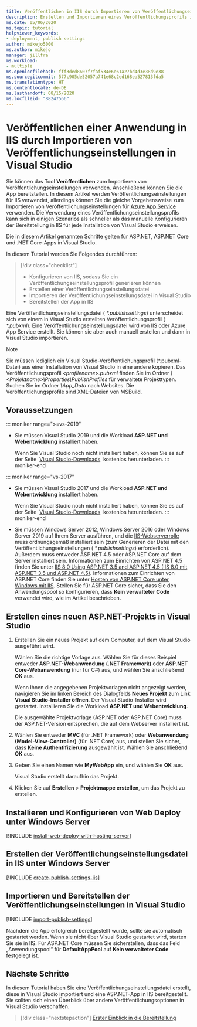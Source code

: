 ```yaml
---
title: Veröffentlichen in IIS durch Importieren von Veröffentlichungseinstellungen
description: Erstellen und Importieren eines Veröffentlichungsprofils zum Bereitstellen einer Anwendung aus Visual Studio in IIS
ms.date: 05/06/2020
ms.topic: tutorial
helpviewer_keywords:
- deployment, publish settings
author: mikejo5000
ms.author: mikejo
manager: jillfra
ms.workload:
- multiple
ms.openlocfilehash: fff3ded8607f7faf534e6e61a27bd4d3e38d9e38
ms.sourcegitcommit: 577c905de52057a741e68c2ed168ea527813fda5
ms.translationtype: HT
ms.contentlocale: de-DE
ms.lasthandoff: 08/15/2020
ms.locfileid: "88247566"
---
```

# <a name="publish-an-application-to-iis-by-importing-publish-settings-in-visual-studio"></a>Veröffentlichen einer Anwendung in IIS durch Importieren von Veröffentlichungseinstellungen in Visual Studio

Sie können das Tool **Veröffentlichen** zum Importieren von Veröffentlichungseinstellungen verwenden. Anschließend können Sie die App bereitstellen. In diesem Artikel werden Veröffentlichungseinstellungen für IIS verwendet, allerdings können Sie die gleiche Vorgehensweise zum Importieren von Veröffentlichungseinstellungen für [Azure App Service](../deployment/tutorial-import-publish-settings-azure.md) verwenden. Die Verwendung eines Veröffentlichungseinstellungsprofils kann sich in einigen Szenarios als schneller als das manuelle Konfigurieren der Bereitstellung in IIS für jede Installation von Visual Studio erweisen.

Die in diesem Artikel genannten Schritte gelten für ASP.NET, ASP.NET Core und .NET Core-Apps in Visual Studio.

In diesem Tutorial werden Sie Folgendes durchführen:

> [!div class="checklist"]
> * Konfigurieren von IIS, sodass Sie ein Veröffentlichungseinstellungsprofil generieren können
> * Erstellen einer Veröffentlichungseinstellungsdatei
> * Importieren der Veröffentlichungseinstellungsdatei in Visual Studio
> * Bereitstellen der App in IIS

Eine Veröffentlichungseinstellungsdatei ( *\*.publishsettings*) unterscheidet sich von einem in Visual Studio erstellten Veröffentlichungsprofil ( *\*.pubxml*). Eine Veröffentlichungseinstellungsdatei wird von IIS oder Azure App Service erstellt. Sie können sie aber auch manuell erstellen und dann in Visual Studio importieren.

> [!NOTE]
> Sie müssen lediglich ein Visual Studio-Veröffentlichungsprofil (\*.pubxml-Datei) aus einer Installation von Visual Studio in eine andere kopieren. Das Veröffentlichungsprofil *\<profilename\>.pubxml* finden Sie im Ordner *\\<Projektname\>\Properties\PublishProfiles* für verwaltete Projekttypen. Suchen Sie im Ordner *\App_Data* nach Websites. Die Veröffentlichungsprofile sind XML-Dateien von MSBuild.

## <a name="prerequisites"></a>Voraussetzungen

::: moniker range=">=vs-2019"

* Sie müssen Visual Studio 2019 und die Workload **ASP.NET und Webentwicklung** installiert haben.

    Wenn Sie Visual Studio noch nicht installiert haben, können Sie es auf der Seite  [Visual Studio-Downloads](https://visualstudio.microsoft.com/downloads/)  kostenlos herunterladen.
::: moniker-end

::: moniker range="vs-2017"

* Sie müssen Visual Studio 2017 und die Workload **ASP.NET und Webentwicklung** installiert haben.

    Wenn Sie Visual Studio noch nicht installiert haben, können Sie es auf der Seite  [Visual Studio-Downloads](https://visualstudio.microsoft.com/downloads/)  kostenlos herunterladen.
::: moniker-end

* Sie müssen Windows Server 2012, Windows Server 2016 oder Windows Server 2019 auf Ihrem Server ausführen, und die [IIS-Webserverrolle](/iis/get-started/whats-new-in-iis-8/iis-80-using-aspnet-35-and-aspnet-45) muss ordnungsgemäß installiert sein (zum Generieren der Datei mit den Veröffentlichungseinstellungen ( *\*.publishsettings*) erforderlich). Außerdem muss entweder ASP.NET 4.5 oder ASP.NET Core auf dem Server installiert sein. Informationen zum Einrichten von ASP.NET 4.5 finden Sie unter [IIS 8.0 Using ASP.NET 3.5 and ASP.NET 4.5 (IIS 8.0 mit ASP.NET 3.5 und ASP.NET 4.5)](/iis/get-started/whats-new-in-iis-8/iis-80-using-aspnet-35-and-aspnet-45). Informationen zum Einrichten von ASP.NET Core finden Sie unter [Hosten von ASP.NET Core unter Windows mit IIS](/aspnet/core/publishing/iis?tabs=aspnetcore2x#iis-configuration). Stellen Sie für ASP.NET Core sicher, dass Sie den Anwendungspool so konfigurieren, dass **Kein verwalteter Code** verwendet wird, wie im Artikel beschrieben.

## <a name="create-a-new-aspnet-project-in-visual-studio"></a>Erstellen eines neuen ASP.NET-Projekts in Visual Studio

1. Erstellen Sie ein neues Projekt auf dem Computer, auf dem Visual Studio ausgeführt wird.

    Wählen Sie die richtige Vorlage aus. Wählen Sie für dieses Beispiel entweder **ASP.NET-Webanwendung (.NET Framework)** oder **ASP.NET Core-Webanwendung** (nur für C#) aus, und wählen Sie anschließend **OK** aus.

    Wenn Ihnen die angegebenen Projektvorlagen nicht angezeigt werden, navigieren Sie im linken Bereich des Dialogfelds **Neues Projekt** zum Link **Visual Studio-Installer öffnen**. Der Visual Studio-Installer wird gestartet. Installieren Sie die Workload **ASP.NET und Webentwicklung**.

    Die ausgewählte Projektvorlage (ASP.NET oder ASP.NET Core) muss der ASP.NET-Version entsprechen, die auf dem Webserver installiert ist.

1. Wählen Sie entweder **MVC** (für .NET Framework) oder **Webanwendung (Model-View-Controller)** (für .NET Core) aus, und stellen Sie sicher, dass **Keine Authentifizierung** ausgewählt ist. Wählen Sie anschließend **OK** aus.

1. Geben Sie einen Namen wie **MyWebApp** ein, und wählen Sie **OK** aus.

    Visual Studio erstellt daraufhin das Projekt.

1. Klicken Sie auf **Erstellen** > **Projektmappe erstellen**, um das Projekt zu erstellen.

## <a name="install-and-configure-web-deploy-on-windows-server"></a>Installieren und Konfigurieren von Web Deploy unter Windows Server

[!INCLUDE [install-web-deploy-with-hosting-server](../deployment/includes/install-web-deploy-with-hosting-server.md)]

## <a name="create-the-publish-settings-file-in-iis-on-windows-server"></a>Erstellen der Veröffentlichungseinstellungsdatei in IIS unter Windows Server

[!INCLUDE [create-publish-settings-iis](../deployment/includes/create-publish-settings-iis.md)]

## <a name="import-the-publish-settings-in-visual-studio-and-deploy"></a>Importieren und Bereitstellen der Veröffentlichungseinstellungen in Visual Studio

[!INCLUDE [import-publish-settings](../deployment/includes/import-publish-settings-vs.md)]

Nachdem die App erfolgreich bereitgestellt wurde, sollte sie automatisch gestartet werden. Wenn sie nicht über Visual Studio gestartet wird, starten Sie sie in IIS. Für ASP.NET Core müssen Sie sicherstellen, dass das Feld „Anwendungspool“ für **DefaultAppPool** auf **Kein verwalteter Code** festgelegt ist.

## <a name="next-steps"></a>Nächste Schritte

In diesem Tutorial haben Sie eine Veröffentlichungseinstellungsdatei erstellt, diese in Visual Studio importiert und eine ASP.NET-App in IIS bereitgestellt. Sie sollten sich einen Überblick über andere Veröffentlichungsoptionen in Visual Studio verschaffen.

> [!div class="nextstepaction"]
> [Erster Einblick in die Bereitstellung](../deployment/deploying-applications-services-and-components.md)
